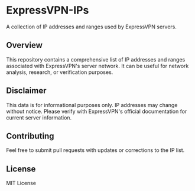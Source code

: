 # ExpressVPN-IPs

A collection of IP addresses and ranges used by ExpressVPN servers.

## Overview
This repository contains a comprehensive list of IP addresses and ranges associated with ExpressVPN's server network. It can be useful for network analysis, research, or verification purposes.


## Disclaimer
This data is for informational purposes only. IP addresses may change without notice. Please verify with ExpressVPN's official documentation for current server information.

## Contributing
Feel free to submit pull requests with updates or corrections to the IP list.

## License
MIT License
